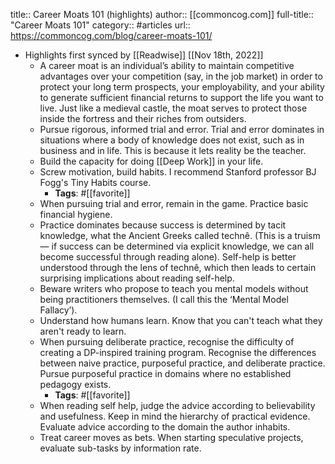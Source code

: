 title:: Career Moats 101 (highlights)
author:: [[commoncog.com]]
full-title:: "Career Moats 101"
category:: #articles
url:: https://commoncog.com/blog/career-moats-101/

- Highlights first synced by [[Readwise]] [[Nov 18th, 2022]]
	- A career moat is an individual’s ability to maintain competitive advantages over your competition (say, in the job market) in order to protect your long term prospects, your employability, and your ability to generate sufficient financial returns to support the life you want to live. Just like a medieval castle, the moat serves to protect those inside the fortress and their riches from outsiders.
	- Pursue rigorous, informed trial and error. Trial and error dominates in situations where a body of knowledge does not exist, such as in business and in life. This is because it lets reality be the teacher.
	- Build the capacity for doing [[Deep Work]] in your life.
	- Screw motivation, build habits. I recommend Stanford professor BJ Fogg's Tiny Habits course.
		- **Tags**: #[[favorite]]
	- When pursuing trial and error, remain in the game. Practice basic financial hygiene.
	- Practice dominates because success is determined by tacit knowledge, what the Ancient Greeks called technê. (This is a truism — if success can be determined via explicit knowledge, we can all become successful through reading alone). Self-help is better understood through the lens of technê, which then leads to certain surprising implications about reading self-help.
	- Beware writers who propose to teach you mental models without being practitioners themselves. (I call this the ‘Mental Model Fallacy’).
	- Understand how humans learn. Know that you can't teach what they aren't ready to learn.
	- When pursuing deliberate practice, recognise the difficulty of creating a DP-inspired training program. Recognise the differences between naive practice, purposeful practice, and deliberate practice. Pursue purposeful practice in domains where no established pedagogy exists.
		- **Tags**: #[[favorite]]
	- When reading self help, judge the advice according to believability and usefulness. Keep in mind the hierarchy of practical evidence. Evaluate advice according to the domain the author inhabits.
	- Treat career moves as bets. When starting speculative projects, evaluate sub-tasks by information rate.